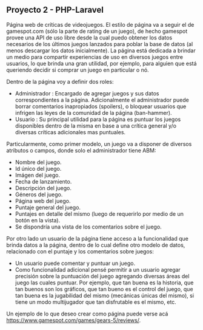 
## Proyecto 2 - PHP-Laravel

Página web de críticas de videojuegos. El estilo de página va a seguir el de gamespot.com (sólo la parte de rating de un juego), de hecho gamespot provee una API de uso libre desde la cual puedo obtener los datos necesarios de los últimos juegos lanzados para poblar la base de datos (al menos descargar los datos inicialmente). La página está dedicada a brindar un medio para compartir experiencias de uso en diversos juegos entre usuarios, lo que brinda una gran utilidad, por ejemplo, para alguien que está queriendo decidir si comprar un juego en particular o nó. 

Dentro de la página voy a definir dos roles:
* Administrador : Encargado de agregar juegos y sus datos correspondientes a la página. Adicionalmente el administrador puede borrar comentarios inapropiados (spoilers), o bloquear usuarios que infrigen las leyes de la comunidad de la página (ban-hammer).
* Usuario : Su principal utilidad para la página es puntuar los juegos disponibles dentro de la misma en base a una crítica general y/o diversas críticas adicionales mas puntuales.

Particularmente, como primer modelo, un juego va a disponer de diversos atributos o campos, donde solo el administrador tiene ABM:
* Nombre del juego.
* Id único del juego.
* Imágen del juego.
* Fecha de lanzamiento.
* Descripción del juego.
* Géneros del juego.
* Página web del juego.
* Puntaje general del juego.
* Puntajes en detalle del mismo (luego de requerirlo por medio de un botón en la vista).
* Se dispondría una vista de los comentarios sobre el juego.

Por otro lado un usuario de la página tiene acceso a la funcionalidad que brinda datos a la página, dentro de lo cual define otro modelo de datos, relacionado con el puntaje y los comentarios sobre juegos:
* Un usuario puede comentar y puntuar un juego.
* Como funcionalidad adicional pensé permitir a un usuario agregar precisión sobre la puntuación del juego agregando diversas áreas del juego las cuales puntuar. Por ejemplo, que tan buena es la historia, que tan buenos son los gráficos, que tan bueno es el control del juego, que tan buena es la jugabilidad del mismo (mecánicas únicas del mismo), si tiene un modo multijugador que tan disfrutable es el mismo, etc.

Un ejemplo de lo que deseo crear como página puede verse acá https://www.gamespot.com/games/gears-5/reviews/.
